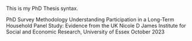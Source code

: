 This is my PhD Thesis syntax. 

PhD Survey Methodology
Understanding Participation in a Long-Term Household Panel Study: Evidence from the UK
Nicole D James 
Institute for Social and Economic Research, University of Essex
October 2023 

